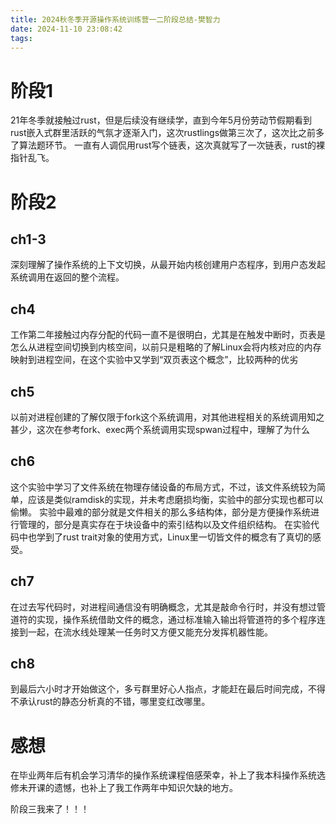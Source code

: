 ```yaml
---
title: 2024秋冬季开源操作系统训练营一二阶段总结-樊智力
date: 2024-11-10 23:08:42
tags:
---
```

# 阶段1
21年冬季就接触过rust，但是后续没有继续学，直到今年5月份劳动节假期看到rust嵌入式群里活跃的气氛才逐渐入门，这次rustlings做第三次了，这次比之前多了算法题环节。
一直有人调侃用rust写个链表，这次真就写了一次链表，rust的裸指针乱飞。
# 阶段2
## ch1-3
深刻理解了操作系统的上下文切换，从最开始内核创建用户态程序，到用户态发起系统调用在返回的整个流程。
## ch4
工作第二年接触过内存分配的代码一直不是很明白，尤其是在触发中断时，页表是怎么从进程空间切换到内核空间，以前只是粗略的了解Linux会将内核对应的内存映射到进程空间，在这个实验中又学到“双页表这个概念”，比较两种的优劣
## ch5
以前对进程创建的了解仅限于fork这个系统调用，对其他进程相关的系统调用知之甚少，这次在参考fork、exec两个系统调用实现spwan过程中，理解了为什么
## ch6
这个实验中学习了文件系统在物理存储设备的布局方式，不过，该文件系统较为简单，应该是类似ramdisk的实现，并未考虑磨损均衡，实验中的部分实现也都可以偷懒。
实验中最难的部分就是文件相关的那么多结构体，部分是方便操作系统进行管理的，部分是真实存在于块设备中的索引结构以及文件组织结构。
在实验代码中也学到了rust trait对象的使用方式，Linux里一切皆文件的概念有了真切的感受。
## ch7
在过去写代码时，对进程间通信没有明确概念，尤其是敲命令行时，并没有想过管道符的实现，操作系统借助文件的概念，通过标准输入输出将管道符的多个程序连接到一起，在流水线处理某一任务时又方便又能充分发挥机器性能。
## ch8
到最后六小时才开始做这个，多亏群里好心人指点，才能赶在最后时间完成，不得不承认rust的静态分析真的不错，哪里变红改哪里。
# 感想
在毕业两年后有机会学习清华的操作系统课程倍感荣幸，补上了我本科操作系统选修未开课的遗憾，也补上了我工作两年中知识欠缺的地方。

阶段三我来了！！！